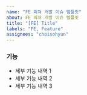 ```yaml
---
name: "FE 피쳐 개발 이슈 템플릿"
about: FE 피쳐 개발 이슈 템플릿
title: "[FE] Title"
labels: "FE, Feature"
assignees: "choisohyun"
---
```


### 기능

- 세부 기능 내역 1
- 세부 기능 내역 2
- 세부 기능 내역 3
